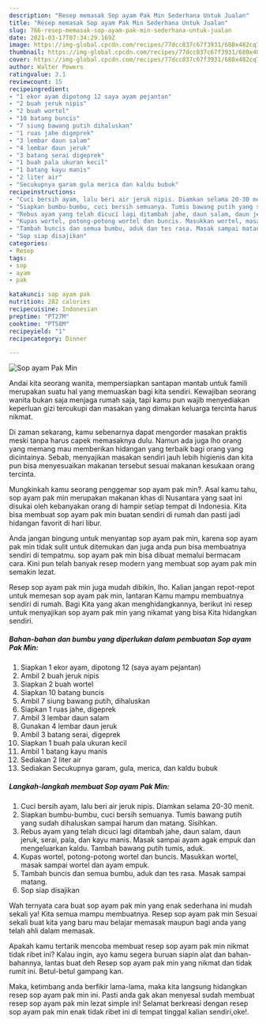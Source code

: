```yaml
---
description: "Resep memasak Sop ayam Pak Min Sederhana Untuk Jualan"
title: "Resep memasak Sop ayam Pak Min Sederhana Untuk Jualan"
slug: 766-resep-memasak-sop-ayam-pak-min-sederhana-untuk-jualan
date: 2021-03-17T07:34:29.169Z
image: https://img-global.cpcdn.com/recipes/77dcc837c67f3931/680x482cq70/sop-ayam-pak-min-foto-resep-utama.jpg
thumbnail: https://img-global.cpcdn.com/recipes/77dcc837c67f3931/680x482cq70/sop-ayam-pak-min-foto-resep-utama.jpg
cover: https://img-global.cpcdn.com/recipes/77dcc837c67f3931/680x482cq70/sop-ayam-pak-min-foto-resep-utama.jpg
author: Walter Powers
ratingvalue: 3.1
reviewcount: 15
recipeingredient:
- "1 ekor ayam dipotong 12 saya ayam pejantan"
- "2 buah jeruk nipis"
- "2 buah wortel"
- "10 batang buncis"
- "7 siung bawang putih dihaluskan"
- "1 ruas jahe digeprek"
- "3 lembar daun salam"
- "4 lembar daun jeruk"
- "3 batang serai digeprek"
- "1 buah pala ukuran kecil"
- "1 batang kayu manis"
- "2 liter air"
- "Secukupnya garam gula merica dan kaldu bubuk"
recipeinstructions:
- "Cuci bersih ayam, lalu beri air jeruk nipis. Diamkan selama 20-30 menit."
- "Siapkan bumbu-bumbu, cuci bersih semuanya. Tumis bawang putih yang sudah dihaluskan sampai harum dan matang. Sisihkan."
- "Rebus ayam yang telah dicuci lagi ditambah jahe, daun salam, daun jeruk, serai, pala, dan kayu manis. Masak sampai ayam agak empuk dan mengeluarkan kaldu. Tambah bawang putih tumis, aduk."
- "Kupas wortel, potong-potong wortel dan buncis. Masukkan wortel, masak sampai wortel dan ayam empuk."
- "Tambah buncis dan semua bumbu, aduk dan tes rasa. Masak sampai matang."
- "Sop siap disajikan"
categories:
- Resep
tags:
- sop
- ayam
- pak

katakunci: sop ayam pak 
nutrition: 282 calories
recipecuisine: Indonesian
preptime: "PT27M"
cooktime: "PT58M"
recipeyield: "1"
recipecategory: Dinner

---
```



![Sop ayam Pak Min](https://img-global.cpcdn.com/recipes/77dcc837c67f3931/680x482cq70/sop-ayam-pak-min-foto-resep-utama.jpg)

Andai kita seorang wanita, mempersiapkan santapan mantab untuk famili merupakan suatu hal yang memuaskan bagi kita sendiri. Kewajiban seorang  wanita bukan saja menjaga rumah saja, tapi kamu pun wajib menyediakan keperluan gizi tercukupi dan masakan yang dimakan keluarga tercinta harus nikmat.

Di zaman  sekarang, kamu sebenarnya dapat mengorder masakan praktis meski tanpa harus capek memasaknya dulu. Namun ada juga lho orang yang memang mau memberikan hidangan yang terbaik bagi orang yang dicintainya. Sebab, menyajikan masakan sendiri jauh lebih higienis dan kita pun bisa menyesuaikan makanan tersebut sesuai makanan kesukaan orang tercinta. 



Mungkinkah kamu seorang penggemar sop ayam pak min?. Asal kamu tahu, sop ayam pak min merupakan makanan khas di Nusantara yang saat ini disukai oleh kebanyakan orang di hampir setiap tempat di Indonesia. Kita bisa membuat sop ayam pak min buatan sendiri di rumah dan pasti jadi hidangan favorit di hari libur.

Anda jangan bingung untuk menyantap sop ayam pak min, karena sop ayam pak min tidak sulit untuk ditemukan dan juga anda pun bisa membuatnya sendiri di tempatmu. sop ayam pak min bisa dibuat memalui bermacam cara. Kini pun telah banyak resep modern yang membuat sop ayam pak min semakin lezat.

Resep sop ayam pak min juga mudah dibikin, lho. Kalian jangan repot-repot untuk memesan sop ayam pak min, lantaran Kamu mampu membuatnya sendiri di rumah. Bagi Kita yang akan menghidangkannya, berikut ini resep untuk menyajikan sop ayam pak min yang nikamat yang bisa Kita hidangkan sendiri.

<!--inarticleads1-->

##### Bahan-bahan dan bumbu yang diperlukan dalam pembuatan Sop ayam Pak Min:

1. Siapkan 1 ekor ayam, dipotong 12 (saya ayam pejantan)
1. Ambil 2 buah jeruk nipis
1. Siapkan 2 buah wortel
1. Siapkan 10 batang buncis
1. Ambil 7 siung bawang putih, dihaluskan
1. Siapkan 1 ruas jahe, digeprek
1. Ambil 3 lembar daun salam
1. Gunakan 4 lembar daun jeruk
1. Ambil 3 batang serai, digeprek
1. Siapkan 1 buah pala ukuran kecil
1. Ambil 1 batang kayu manis
1. Sediakan 2 liter air
1. Sediakan Secukupnya garam, gula, merica, dan kaldu bubuk




<!--inarticleads2-->

##### Langkah-langkah membuat Sop ayam Pak Min:

1. Cuci bersih ayam, lalu beri air jeruk nipis. Diamkan selama 20-30 menit.
1. Siapkan bumbu-bumbu, cuci bersih semuanya. Tumis bawang putih yang sudah dihaluskan sampai harum dan matang. Sisihkan.
1. Rebus ayam yang telah dicuci lagi ditambah jahe, daun salam, daun jeruk, serai, pala, dan kayu manis. Masak sampai ayam agak empuk dan mengeluarkan kaldu. Tambah bawang putih tumis, aduk.
1. Kupas wortel, potong-potong wortel dan buncis. Masukkan wortel, masak sampai wortel dan ayam empuk.
1. Tambah buncis dan semua bumbu, aduk dan tes rasa. Masak sampai matang.
1. Sop siap disajikan




Wah ternyata cara buat sop ayam pak min yang enak sederhana ini mudah sekali ya! Kita semua mampu membuatnya. Resep sop ayam pak min Sesuai sekali buat kita yang baru mau belajar memasak maupun bagi anda yang telah ahli dalam memasak.

Apakah kamu tertarik mencoba membuat resep sop ayam pak min nikmat tidak ribet ini? Kalau ingin, ayo kamu segera buruan siapin alat dan bahan-bahannya, lantas buat deh Resep sop ayam pak min yang nikmat dan tidak rumit ini. Betul-betul gampang kan. 

Maka, ketimbang anda berfikir lama-lama, maka kita langsung hidangkan resep sop ayam pak min ini. Pasti anda gak akan menyesal sudah membuat resep sop ayam pak min lezat simple ini! Selamat berkreasi dengan resep sop ayam pak min enak tidak ribet ini di tempat tinggal kalian sendiri,oke!.


